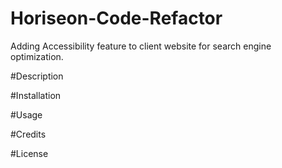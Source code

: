 # Horiseon-Code-Refactor
Adding Accessibility feature to client website for search engine optimization. 

#Description


#Installation


#Usage


#Credits


#License


